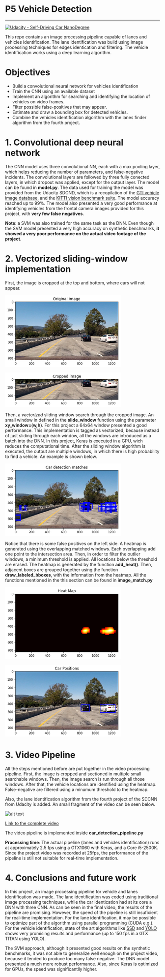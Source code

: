 # P5 Vehicle Detection
---
[![Udacity - Self-Driving Car NanoDegree](https://s3.amazonaws.com/udacity-sdc/github/shield-carnd.svg)](http://www.udacity.com/drive)

This repo contains an image processing pipeline capable of lanes and vehicles identification. The lane identification was build using image processing techniques for edges identication and filtering. The vehicle identification works using a deep learning algorithm.


# Objectives

* Build a convolutional neural network for vehicles identification
* Train the CNN using an available dataset
* Implement an algorithm for searching and identifying the location of vehicles on video frames.
* Filter possible false-positives that may appear.
* Estimate and draw a bounding box for detected vehicles.
* Combine the vehicles identification algorithm with the lanes finder algorithm from the fourth project.

# 1. Convolutional deep neural network
The CNN model uses three convolutional NN, each with a max pooling layer, which helps reducing the number of parameters, and false-negative incidents. The convolutional layers are followed by three fully conected layers, in which dropout was applied, except for the output layer. The model can be found in **model.py**. The data used for training the model was provided from the Udacity SDCND, which is a recopilation of the  [GTI vehicle image database](http://www.gti.ssr.upm.es/data/Vehicle_database.html), and the [KITTI vision benchmark suite](http://www.cvlibs.net/datasets/kitti/). The model accuracy reached up to 99%. The model also presented a very good performance at identifying vehicles from the frontal camera images provided for this project, with **very few false negatives**.

**Note**: a SVM was also trained for the same task as the DNN. Even though the SVM model presented a very high accuracy on synthetic benchmarks, **it showed a very poor performance on the actual video footage of the project**.

# 2. Vectorized sliding-window implementation
First, the image is cropped at the top and bottom, where cars will not appear. 

![alt text](writeup_images/orig_img.png)

![alt text](writeup_images/cropped_img.png)

Then, a *vectorized* sliding window search through the cropped image. An small window in defined in the **slide_window** function using the parameter **xy_window=(w,h)**. For this project a 64x64 window presented a good performance. 
This implementation is tagged as vectorized, because instead of just sliding through each window, all the windows are introduced as a batch into the DNN. In this project, Keras is executed in a GPU, wich reduces the computational time.
After the sliding window algorithm is executed, the output are multiple windows, in which there is high probability to find a vehicle. An example is shown below.

![alt text](writeup_images/car_matches.png)

Notice that there is some false positives on the left side. A heatmap is generated using the overlapping matched windows. Each overlapping add one point to the intersection area. Then, in order to filter the outlier windows, a minimum threshold is applied. All locations below the threshold are erased. The heatmap is generated by the function **add_heat()**. Then, adjacent boxes are grouped together using the function **draw_labeled_bboxes**, with the information from the heatmap. All the functions mentioned in the this section can be found in **image_match.py**

![alt text](writeup_images/heat_map.png)

![alt text](writeup_images/car_positions.png)

# 3. Video Pipeline
All the steps mentioned before are put together in the video processing pipeline. First, the image is cropped and sectioned in multiple small searchable windows. Then, the image search is run through all those windows. After that, the vehicle locations are identified using the heatmap. False-negative are filtered using a minumum threshold to the heatmap.

Also, the lane identification algorithm from the fourth project of the SDCNN from Udacity is added. An small fragment of the video can be seen below. 

![alt text](writeup_images/project_video_output.gif)

[Link to the complete video](./project_video_output.mp4)

The video pipeline is implemented inside **car_detection_pipeline.py**

**Processing time**: The actual pipeline (lanes and vehicles identification) runs at approximately 2.5 fps using a GTX1060 with Keras, and a Core i5-2500K. Since the project video was recorded at 25fps, the performance of the pipeline is still not suitable for real-time implementation.

# 4. Conclusions and future work
In this project, an image processing pipeline for vehicle and lanes identification was made. The lane identification was coded using traditional image processing techniques, while the car identication had at its core a DNN with three CNN. As can be seen in the final video, the results of the pipeline are promising. However, the speed of the pipeline is still insuficient for real-time implementation. For the lane identification, it may be possible to optimize part of the algorithm using parallel programming (CUDA e.g.). For the vehicle identification, state of the art algorithms like [SSD](https://arxiv.org/abs/1512.02325) and [YOLO](https://pjreddie.com/darknet/yolo/) shows very promising results and performance (up to 150 fps in a GTX TITAN using YOLO).

The SVM approach, although it presented good results on the synthetic benchmarks, it was not able to generalize well enough on the project video, because it tended to produce too many false negative. The DNN model presented a much more robust performance. Also, since Keras is optimized for GPUs, the speed was significantlly higher.
